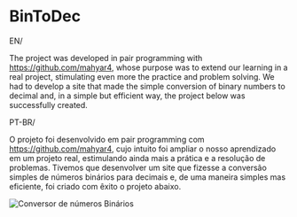 # BinToDec

EN/

The project was developed in pair programming with https://github.com/mahyar4, whose purpose was to extend our learning in a real project, stimulating even more the practice and problem solving. We had to develop a site that made the simple conversion of binary numbers to decimal and, in a simple but efficient way, the project below was successfully created. 

PT-BR/

O projeto foi desenvolvido em pair programming com https://github.com/mahyar4, cujo intuito foi ampliar o nosso aprendizado em um projeto real, estimulando ainda mais a prática e a resolução de problemas. Tivemos que desenvolver um site que fizesse a conversão simples de números binários para decimais e, de uma maneira simples mas eficiente, foi criado com êxito o projeto abaixo. 

![Conversor de números Binários](https://user-images.githubusercontent.com/70165034/190500765-306f10f2-b443-4b0a-be48-cf63420f6ad3.png)
